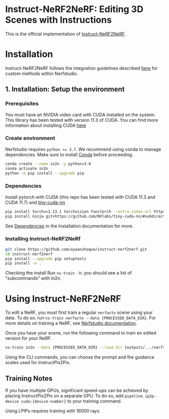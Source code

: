 # Instruct-NeRF2NeRF: Editing 3D Scenes with Instructions

This is the official implementation of [Instruct-NeRF2NeRF](https://instruct-nerf2nerf.github.io/).

# Installation

Instruct-NeRF2NeRF follows the integration guidelines described [here](https://docs.nerf.studio/en/latest/developer_guides/new_methods.html) for custom methods within Nerfstudio.

## 1. Installation: Setup the environment

### Prerequisites

You must have an NVIDIA video card with CUDA installed on the system. This library has been tested with version 11.3 of CUDA. You can find more information about installing CUDA [here](https://docs.nvidia.com/cuda/cuda-quick-start-guide/index.html)

### Create environment

Nerfstudio requires `python >= 3.7`. We recommend using conda to manage dependencies. Make sure to install [Conda](https://docs.conda.io/en/latest/miniconda.html) before proceeding.

```bash
conda create --name in2n -y python=3.8
conda activate in2n
python -m pip install --upgrade pip
```

### Dependencies

Install pytorch with CUDA (this repo has been tested with CUDA 11.3 and CUDA 11.7) and [tiny-cuda-nn](https://github.com/NVlabs/tiny-cuda-nn)

```bash
pip install torch==1.13.1 torchvision functorch --extra-index-url https://download.pytorch.org/whl/cu117
pip install ninja git+https://github.com/NVlabs/tiny-cuda-nn/#subdirectory=bindings/torch
```

See [Dependencies](https://github.com/nerfstudio-project/nerfstudio/blob/main/docs/quickstart/installation.md#dependencies)
in the Installation documentation for more.

### Installing Instruct-NeRF2NeRf
```bash
git clone https://github.com/ayaanzhaque/instruct-nerf2nerf.git
cd instruct-nerf2nerf
pip install --upgrade pip setuptools
pip install -e .
```

Checking the install
Run ```ns-train -h```: you should see a list of "subcommands" with in2n.

# Using Instruct-NeRF2NeRF
To edit a NeRF, you must first train a regular ```nerfacto``` scene using your data. To do so, run ```ns-train nerfacto --data {PROCESSED_DATA_DIR}```. For more details on training a NeRF, see [Nerfstudio documentation](https://docs.nerf.studio/en/latest/quickstart/first_nerf.html).

Once you have your scene, run the following command to train en edited version for your NeRF.
```bash
ns-train in2n --data {PROCESSED_DATA_DIR} --load-dir {outputs/.../nerfstudio_models} --pipeline.prompt {"prompt"} --pipeline.guidance-scale 7.5 --pipeline.image-guidance-scale 1.5 --pipeline.image-guidance-scale 1.5
```

Using the CLI commands, you can choose the prompt and the guidance scales used for InstructPix2Pix.

## Training Notes

If you have multiple GPUs, significant speed-ups can be achieved by placing InstructPix2Pix on a separate GPU. To do so, add ```pipeline.ip2p-device cuda:{device-number}``` to your training command.

Using LPIPs requires training with 16000 rays.

